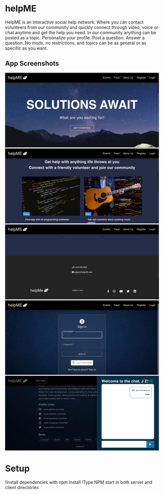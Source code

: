 # helpME

HelpME is an interactive social help network. Where you can contact volunteers from our community and quickly connect through video, voice or chat anytime and get the help you need. In our community anything can be posted as a topic. Personalize your profile. Post a question. Answer a question. No mods, no restrictions, and topics can be as general or as specific as you want.

## App Screenshots

!["Homepage"](https://github.com/jessonziegler/helpME/blob/master/client/public/images/Screen%20Shot%202021-12-18%20at%206.45.12%20PM.jpg)
!["Cards on Homepage"](https://github.com/jessonziegler/helpME/blob/master/client/public/images/Screen%20Shot%202021-12-18%20at%206.45.27%20PM.jpg)
!["Footer"](https://github.com/jessonziegler/helpME/blob/master/client/public/images/Screen%20Shot%202021-12-18%20at%206.45.35%20PM.jpg)
!["Login"](https://github.com/jessonziegler/helpME/blob/master/client/public/images/Screen%20Shot%202021-12-18%20at%206.45.46%20PM.jpg)
!["Chat Feature"](https://github.com/jessonziegler/helpME/blob/master/client/public/images/Screen%20Shot%202021-12-18%20at%206.46.46%20PM.jpg)

# Setup
!Install dependencies with npm install
!Type NPM start in both server and client directories







